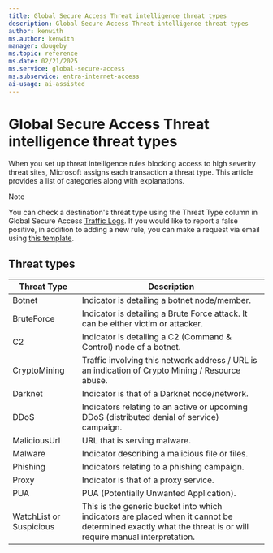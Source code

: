 ```yaml
---
title: Global Secure Access Threat intelligence threat types
description: Global Secure Access Threat intelligence threat types
author: kenwith
ms.author: kenwith
manager: dougeby
ms.topic: reference
ms.date: 02/21/2025
ms.service: global-secure-access
ms.subservice: entra-internet-access
ai-usage: ai-assisted
---
```

# Global Secure Access Threat intelligence threat types

When you set up threat intelligence rules blocking access to high severity threat sites, Microsoft assigns each transaction a threat type. This article provides a list of categories along with explanations.

> [!NOTE]
> You can check a destination's threat type using the Threat Type column in Global Secure Access [Traffic Logs](how-to-view-traffic-logs.md). If you would like to report a false positive, in addition to adding a new rule, you can make a request via email using [this template](mailto:GSAThreatIntel@microsoft.com?subject=%5BCustomer%20Dispute%5D%20%3CDestination%3E%20is%20a%20false%20positive&body=Dispute%20Type%3A%20Threat%20intelligence%20false%20positive%0AURL%20OR%20FQDN%20OR%20IP%20%3A%20%3C%3E%0AThreat%20Type%20%3A%20%3C%3E%0AJustification%3A%20%3C%3E).

## Threat types

|Threat Type |Description |
|---------|---------|
|Botnet|Indicator is detailing a botnet node/member.|
|BruteForce|Indicator is detailing a Brute Force attack. It can be either victim or attacker.|
|C2|Indicator is detailing a C2 (Command & Control) node of a botnet.|
|CryptoMining|Traffic involving this network address / URL is an indication of Crypto Mining / Resource abuse.|
|Darknet|Indicator is that of a Darknet node/network.|
|DDoS|Indicators relating to an active or upcoming DDoS (distributed denial of service) campaign.|
|MaliciousUrl|URL that is serving malware.|
|Malware|Indicator describing a malicious file or files.|
|Phishing|Indicators relating to a phishing campaign.|
|Proxy|Indicator is that of a proxy service.|
|PUA|PUA (Potentially Unwanted Application).|
|WatchList or Suspicious|This is the generic bucket into which indicators are placed when it cannot be determined exactly what the threat is or will require manual interpretation. |
